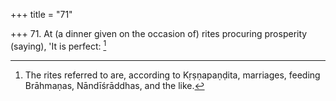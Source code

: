 +++
title = "71"

+++
71. At (a dinner given on the occasion of) rites procuring prosperity (saying), 'It is perfect: [^47] 


[^47]:  The rites referred to are, according to Kṛṣṇapaṇḍita, marriages, feeding Brāhmaṇas, Nāndīśrāddhas, and the like.
